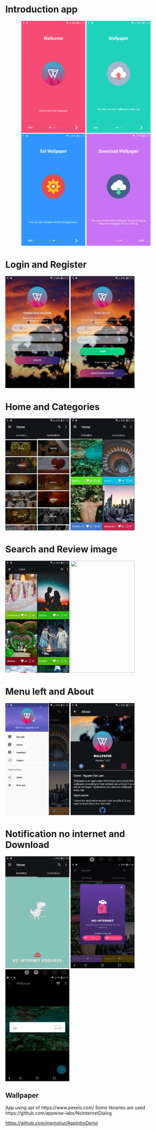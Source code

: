 <h1>Introduction app</h1>
<p align="center">
    <img width="200px" height="350px" src="https://github.com/NguyenLamMS/Wallpaper/blob/master/Screenshots/Capture%2B_2019-02-25-21-13-38.png" alt="">
    <img  width="200px" height="350px" src="https://github.com/NguyenLamMS/Wallpaper/blob/master/Screenshots/Capture%2B_2019-02-25-21-20-31.png" alt="">
    <img   width="200px" height="350px" src="https://github.com/NguyenLamMS/Wallpaper/blob/master/Screenshots/Capture%2B_2019-02-25-21-13-48.png" alt="">
    <img  width="200px" height="350px" src="https://github.com/NguyenLamMS/Wallpaper/blob/master/Screenshots/Capture%2B_2019-02-25-22-19-42.png" alt="">
</p>
<h1>Login and Register</h1>
<p>
    <img width="200px" height="350px" src="https://github.com/NguyenLamMS/Wallpaper/blob/master/Screenshots/Capture%2B_2019-02-25-21-14-06.png" alt="">
    <img  width="200px" height="350px" src="https://github.com/NguyenLamMS/Wallpaper/blob/master/Screenshots/Capture%2B_2019-02-25-21-13-59.png" alt="">
</p>
<h1>Home and Categories</h1>
<p>
    <img   width="200px" height="350px" src="https://github.com/NguyenLamMS/Wallpaper/blob/master/Screenshots/Capture%2B_2019-02-25-21-14-35.png" alt="">
    <img  width="200px" height="350px" src="https://github.com/NguyenLamMS/Wallpaper/blob/master/Screenshots/Capture%2B_2019-02-25-21-14-29.png" alt="">
</p>
<h1>Search and Review image</h1>
<p>
    <img   width="200px" height="350px" src="https://github.com/NguyenLamMS/Wallpaper/blob/master/Screenshots/Capture%2B_2019-02-25-21-15-38.png" alt="">
    <img  width="200px" height="350px" src="https://github.com/NguyenLamMS/Wallpaper/blob/master/Screenshots/Capture%2B_2019-02-25-21-17-47.png" alt="">
</p>
<h1>Menu left and About </h1>
<p>
    <img   width="200px" height="350px" src="https://github.com/NguyenLamMS/Wallpaper/blob/master/Screenshots/Capture%2B_2019-02-25-21-20-23.png" alt="">
    <img  width="200px" height="350px" src="https://github.com/NguyenLamMS/Wallpaper/blob/master/Screenshots/Capture%2B_2019-02-25-21-17-59.png" alt="">
</p>
<h1>Notification no internet and Download</h1>
<p>
    <img   width="200px" height="350px" src="https://github.com/NguyenLamMS/Wallpaper/blob/master/Screenshots/Capture%2B_2019-02-25-21-18-34.png" alt="">
    <img  width="200px" height="350px" src="https://github.com/NguyenLamMS/Wallpaper/blob/master/Screenshots/Screenshot_2019-02-25-21-18-14.png" alt="">
     <img  width="200px" height="350px" src="https://github.com/NguyenLamMS/Wallpaper/blob/master/Screenshots/Screenshot_2019-02-25-22-27-25.png" alt="">
</p>
<h2> Wallpaper </h2>
App using api of https://www.pexels.com/ 
Some libraries are used
https://github.com/appwise-labs/NoInternetDialog

https://github.com/memotiur/AppIntroDemo
